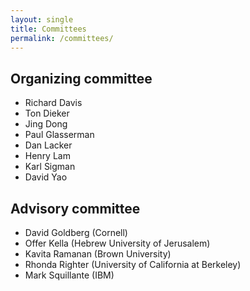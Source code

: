 ```yaml
---
layout: single
title: Committees
permalink: /committees/
---
```


## Organizing committee
- Richard Davis
- Ton Dieker
- Jing Dong
- Paul Glasserman
- Dan Lacker
- Henry Lam
- Karl Sigman
- David Yao

## Advisory committee
- David Goldberg (Cornell)
- Offer Kella (Hebrew University of Jerusalem)
- Kavita Ramanan (Brown University)
- Rhonda Righter (University of California at Berkeley)
- Mark Squillante (IBM)

